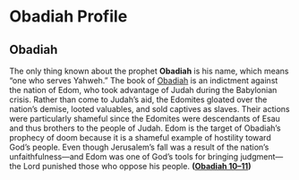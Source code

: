 # Obadiah Profile

## Obadiah

The only thing known about the prophet **Obadiah** is his name, which means “one who serves Yahweh.” The book of [Obadiah](https://www.esv.org/Obadiah+1%E2%80%9321/) is an indictment against the nation of Edom, who took advantage of Judah during the Babylonian crisis. Rather than come to Judah’s aid, the Edomites gloated over the nation’s demise, looted valuables, and sold captives as slaves. Their actions were particularly shameful since the Edomites were descendants of Esau and thus brothers to the people of Judah. Edom is the target of Obadiah’s prophecy of doom because it is a shameful example of hostility toward God’s people. Even though Jerusalem’s fall was a result of the nation’s unfaithfulness—and Edom was one of God’s tools for bringing judgment—the Lord punished those who oppose his people. **([Obadiah 10–11](https://www.esv.org/Obadiah+10%E2%80%9311/))**

